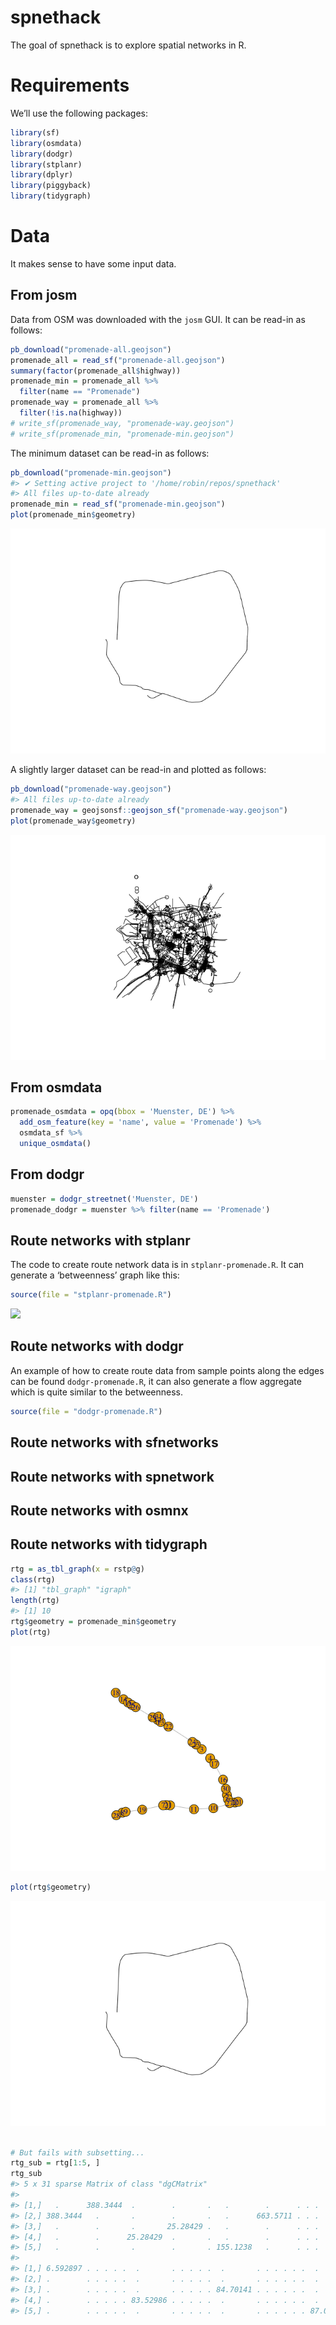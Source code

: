 
<!-- README.md is generated from README.Rmd. Please edit that file -->

# spnethack

The goal of spnethack is to explore spatial networks in R.

# Requirements

We’ll use the following packages:

``` r
library(sf)
library(osmdata)
library(dodgr)
library(stplanr)
library(dplyr)
library(piggyback)
library(tidygraph)
```

# Data

It makes sense to have some input data.

## From josm

Data from OSM was downloaded with the `josm` GUI. It can be read-in as
follows:

``` r
pb_download("promenade-all.geojson")
promenade_all = read_sf("promenade-all.geojson")
summary(factor(promenade_all$highway))
promenade_min = promenade_all %>% 
  filter(name == "Promenade")
promenade_way = promenade_all %>% 
  filter(!is.na(highway))
# write_sf(promenade_way, "promenade-way.geojson")
# write_sf(promenade_min, "promenade-min.geojson")
```

The minimum dataset can be read-in as follows:

``` r
pb_download("promenade-min.geojson")
#> ✔ Setting active project to '/home/robin/repos/spnethack'
#> All files up-to-date already
promenade_min = read_sf("promenade-min.geojson")
plot(promenade_min$geometry)
```

![](README_files/figure-gfm/plot1-1.png)<!-- -->

A slightly larger dataset can be read-in and plotted as follows:

``` r
pb_download("promenade-way.geojson")
#> All files up-to-date already
promenade_way = geojsonsf::geojson_sf("promenade-way.geojson")
plot(promenade_way$geometry)
```

![](README_files/figure-gfm/pway-1.png)<!-- -->

## From osmdata 

``` r
promenade_osmdata = opq(bbox = 'Muenster, DE') %>% 
  add_osm_feature(key = 'name', value = 'Promenade') %>% 
  osmdata_sf %>% 
  unique_osmdata()
```

## From dodgr

``` r
muenster = dodgr_streetnet('Muenster, DE')
promenade_dodgr = muenster %>% filter(name == 'Promenade')
```

## Route networks with stplanr

The code to create route network data is in `stplanr-promenade.R`. It
can generate a ‘betweenness’ graph like this:

``` r
source(file = "stplanr-promenade.R")
```

![](README_files/figure-gfm/promenade-stplanr-1.png)<!-- -->

## Route networks with dodgr

An example of how to create route data from sample points along the edges can be found `dodgr-promenade.R`, it can also generate a flow aggregate which is quite similar to the betweenness.

``` r
source(file = "dodgr-promenade.R")
```

## Route networks with sfnetworks

## Route networks with spnetwork

## Route networks with osmnx

## Route networks with tidygraph

``` r
rtg = as_tbl_graph(x = rstp@g)
class(rtg)
#> [1] "tbl_graph" "igraph"
length(rtg)
#> [1] 10
rtg$geometry = promenade_min$geometry
plot(rtg)
```

![](README_files/figure-gfm/tidygraph-1.png)<!-- -->

``` r
plot(rtg$geometry)
```

![](README_files/figure-gfm/tidygraph-2.png)<!-- -->

``` r

# But fails with subsetting...
rtg_sub = rtg[1:5, ]
rtg_sub
#> 5 x 31 sparse Matrix of class "dgCMatrix"
#>                                                                   
#> [1,]   .      388.3444  .        .       .   .        .      . . .
#> [2,] 388.3444   .       .        .       .   .      663.5711 . . .
#> [3,]   .        .       .       25.28429 .   .        .      . . .
#> [4,]   .        .      25.28429  .       .   .        .      . . .
#> [5,]   .        .       .        .       . 155.1238   .      . . .
#>                                                                           
#> [1,] 6.592897 . . . . .  .       . . . . .  .       . . . . . .  .       .
#> [2,] .        . . . . .  .       . . . . .  .       . . . . . .  .       .
#> [3,] .        . . . . .  .       . . . . . 84.70141 . . . . . .  .       .
#> [4,] .        . . . . . 83.52986 . . . . .  .       . . . . . .  .       .
#> [5,] .        . . . . .  .       . . . . .  .       . . . . . . 87.09183 .
```
